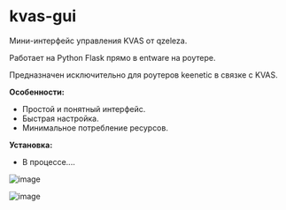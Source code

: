# kvas-gui
Мини-интерфейс управления KVAS от qzeleza.

Работает на Python Flask прямо в entware на роутере.

Предназначен исключительно для роутеров keenetic в связке с KVAS.

**Особенности:**

* Простой и понятный интерфейс.
* Быстрая настройка.
* Минимальное потребление ресурсов.

**Установка:**
* В процессе....

![image](https://github.com/user-attachments/assets/2ac12938-8b4c-438d-b821-585f21394f6b)

![image](https://github.com/user-attachments/assets/ddb70110-e464-4080-8c49-b3d182695110)
